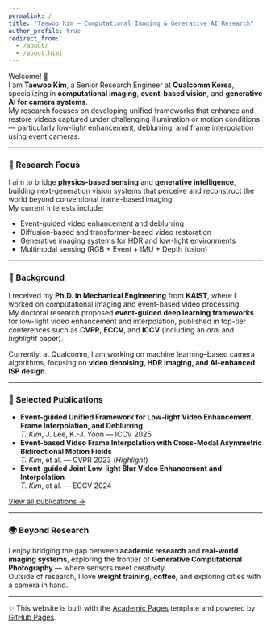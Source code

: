 ```yaml
---
permalink: /
title: "Taewoo Kim — Computational Imaging & Generative AI Research"
author_profile: true
redirect_from: 
  - /about/
  - /about.html
---
```


Welcome! 👋  
I am **Taewoo Kim**, a Senior Research Engineer at **Qualcomm Korea**, specializing in **computational imaging**, **event-based vision**, and **generative AI for camera systems**.  
My research focuses on developing unified frameworks that enhance and restore videos captured under challenging illumination or motion conditions — particularly low-light enhancement, deblurring, and frame interpolation using event cameras.

---

### 🔬 Research Focus
I aim to bridge **physics-based sensing** and **generative intelligence**, building next-generation vision systems that perceive and reconstruct the world beyond conventional frame-based imaging.  
My current interests include:
- Event-guided video enhancement and deblurring  
- Diffusion-based and transformer-based video restoration  
- Generative imaging systems for HDR and low-light environments  
- Multimodal sensing (RGB + Event + IMU + Depth fusion)

---

### 🧠 Background
I received my **Ph.D. in Mechanical Engineering** from **KAIST**, where I worked on computational imaging and event-based video processing.  
My doctoral research proposed **event-guided deep learning frameworks** for low-light video enhancement and interpolation, published in top-tier conferences such as **CVPR**, **ECCV**, and **ICCV** (including an *oral* and *highlight* paper).

Currently, at Qualcomm, I am working on machine learning–based camera algorithms, focusing on **video denoising, HDR imaging, and AI-enhanced ISP design**.

---

### 📄 Selected Publications
- **Event-guided Unified Framework for Low-light Video Enhancement, Frame Interpolation, and Deblurring**  
  *T. Kim*, J. Lee, K.-J. Yoon — ICCV 2025  
- **Event-based Video Frame Interpolation with Cross-Modal Asymmetric Bidirectional Motion Fields**  
  *T. Kim*, et al. — CVPR 2023 (*Highlight*)  
- **Event-guided Joint Low-light Blur Video Enhancement and Interpolation**  
  *T. Kim*, et al. — ECCV 2024

[View all publications →](/publications)

---

### 🌍 Beyond Research
I enjoy bridging the gap between **academic research** and **real-world imaging systems**, exploring the frontier of **Generative Computational Photography** — where sensors meet creativity.  
Outside of research, I love **weight training**, **coffee**, and exploring cities with a camera in hand.

---

✨ This website is built with the [Academic Pages](https://github.com/academicpages/academicpages.github.io) template and powered by [GitHub Pages](https://pages.github.com).
